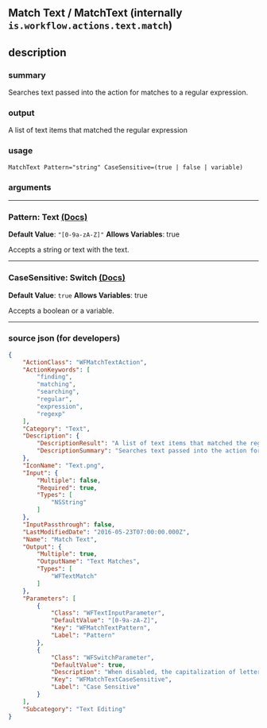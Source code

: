 
## Match Text / MatchText (internally `is.workflow.actions.text.match`)


## description

### summary

Searches text passed into the action for matches to a regular expression.


### output

A list of text items that matched the regular expression

### usage
```
MatchText Pattern="string" CaseSensitive=(true | false | variable)
```

### arguments

---

### Pattern: Text [(Docs)](https://pfgithub.github.io/shortcutslang/gettingstarted#text-field)
**Default Value**: `"[0-9a-zA-Z]"`
**Allows Variables**: true



Accepts a string 
or text
with the text.

---

### CaseSensitive: Switch [(Docs)](https://pfgithub.github.io/shortcutslang/gettingstarted#switch-or-expanding-or-boolean-fields)
**Default Value**: ```
		true
		```
**Allows Variables**: true



Accepts a boolean
or a variable.

---

### source json (for developers)

```json
{
	"ActionClass": "WFMatchTextAction",
	"ActionKeywords": [
		"finding",
		"matching",
		"searching",
		"regular",
		"expression",
		"regexp"
	],
	"Category": "Text",
	"Description": {
		"DescriptionResult": "A list of text items that matched the regular expression",
		"DescriptionSummary": "Searches text passed into the action for matches to a regular expression."
	},
	"IconName": "Text.png",
	"Input": {
		"Multiple": false,
		"Required": true,
		"Types": [
			"NSString"
		]
	},
	"InputPassthrough": false,
	"LastModifiedDate": "2016-05-23T07:00:00.000Z",
	"Name": "Match Text",
	"Output": {
		"Multiple": true,
		"OutputName": "Text Matches",
		"Types": [
			"WFTextMatch"
		]
	},
	"Parameters": [
		{
			"Class": "WFTextInputParameter",
			"DefaultValue": "[0-9a-zA-Z]",
			"Key": "WFMatchTextPattern",
			"Label": "Pattern"
		},
		{
			"Class": "WFSwitchParameter",
			"DefaultValue": true,
			"Description": "When disabled, the capitalization of letters is ignored.",
			"Key": "WFMatchTextCaseSensitive",
			"Label": "Case Sensitive"
		}
	],
	"Subcategory": "Text Editing"
}
```
